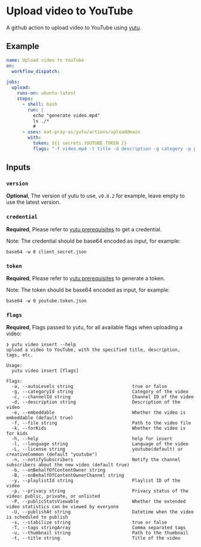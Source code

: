 # Upload video to YouTube

A github action to upload video to YouTube using [yutu](https://eat-pray-ai/yutu).

## Example

```yaml
name: Upload video to YouTube
on:
  workflow_dispatch:

jobs:
  upload:
    runs-on: ubuntu-latest
    steps:
      - shell: bash
        run: |
          echo "generate video.mp4"
          ls ./*
          #
      - uses: eat-pray-ai/yutu/actions/upload@main
        with:
          token: ${{ secrets.YOUTUBE_TOKEN }}
          flags: "-f video.mp4 -t title -d description -g category -p public"
```
## Inputs

### `version`

**Optional**, The version of yutu to use, `v0.8.2` for example, leave empty to use the latest version.

### `credential`

**Required**, Please refer to [yutu prerequisites](https://github.com/eat-pray-ai/yutu?tab=readme-ov-file#prerequisites) to get a credential.

Note: The credential should be base64 encoded as input, for example:

```shell
base64 -w 0 client_secret.json
```

### `token`

**Required**, Please refer to [yutu prerequisites](https://github.com/eat-pray-ai/yutu?tab=readme-ov-file#prerequisites) to generate a token.

Note: The token should be base64 encoded as input, for example:

```shell
base64 -w 0 youtube.token.json
```

### `flags`

**Required**, Flags passed to yutu, for all available flags when uploading a video:

```shell
❯ yutu video insert --help
upload a video to YouTube, with the specified title, description, tags, etc.

Usage:
  yutu video insert [flags]

Flags:
  -a, --autoLevels string                      true or false
  -g, --categoryId string                      Category of the video
  -c, --channelId string                       Channel ID of the video
  -d, --description string                     Description of the video
  -e, --embeddable                             Whether the video is embeddable (default true)
  -f, --file string                            Path to the video file
  -k, --forKids                                Whether the video is for kids
  -h, --help                                   help for insert
  -l, --language string                        Language of the video
  -L, --license string                         youtube(default) or creativeCommon (default "youtube")
  -n, --notifySubscribers                      Notify the channel subscribers about the new video (default true)
  -b, --onBehalfOfContentOwner string
  -B, --onBehalfOfContentOwnerChannel string
  -y, --playlistId string                      Playlist ID of the video
  -p, --privacy string                         Privacy status of the video: public, private, or unlisted
  -P, --publicStatsViewable                    Whether the extended video statistics can be viewed by everyone
  -U, --publishAt string                       Datetime when the video is scheduled to publish
  -s, --stabilize string                       true or false
  -T, --tags stringArray                       Comma separated tags
  -u, --thumbnail string                       Path to the thumbnail
  -t, --title string                           Title of the video
```
